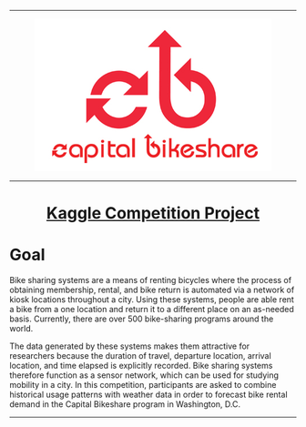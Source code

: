 ___

<p style="text-align:center"><a href='https://www.capitalbikeshare.com'><img src='img/CapitalBikeshare_Logo.jpg'"></a></p>

___

<h1 align="center"><a href='https://www.kaggle.com/c/bike-sharing-demand'>Kaggle Competition Project</a></h1> 



# Goal


Bike sharing systems are a means of renting bicycles where the process of obtaining membership, rental, and bike return is automated via a network of kiosk locations throughout a city. Using these systems, people are able rent a bike from a one location and return it to a different place on an as-needed basis. Currently, there are over 500 bike-sharing programs around the world.

The data generated by these systems makes them attractive for researchers because the duration of travel, departure location, arrival location, and time elapsed is explicitly recorded. Bike sharing systems therefore function as a sensor network, which can be used for studying mobility in a city. In this competition, participants are asked to combine historical usage patterns with weather data in order to forecast bike rental demand in the Capital Bikeshare program in Washington, D.C.


___